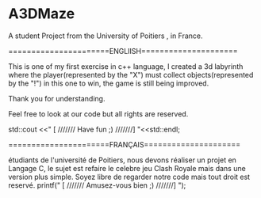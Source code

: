 # A3DMaze

A student Project from the University of Poitiers , in France.

======================ENGLIISH=====================

This is one of my first exercise in c++ language, I created a 3d labyrinth where the player(represented by the "X") must collect objects(represented by the "!") in this one to win, the game is still being improved. 

Thank you for understanding.

Feel free to look at our code but all rights are reserved.

std::cout <<"  [ /////// Have fun ;) ///////] "<<std::endl;

======================FRANÇAIS=====================

étudiants de l'université de Poitiers, nous devons réaliser un projet en Langage C, le sujet est refaire le celebre jeu Clash Royale mais dans une version plus simple.
Soyez libre de regarder notre code mais tout droit est reservé.
printf(" [ /////// Amusez-vous bien ;) ///////] ");
